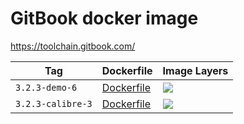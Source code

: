 # GitBook docker image

<https://toolchain.gitbook.com/>

Tag | Dockerfile | Image Layers
----|------------|-------------
`3.2.3-demo-6` | [Dockerfile](https://github.com/helphi/Dockerfile-gitbook/blob/master/3.2.3-demo/Dockerfile) | [![](https://images.microbadger.com/badges/image/helphi/gitbook:3.2.3-demo-6.svg)](https://microbadger.com/images/helphi/gitbook:3.2.3-demo-6 "Get your own image badge on microbadger.com")
`3.2.3-calibre-3` | [Dockerfile](https://github.com/helphi/Dockerfile-gitbook/blob/master/3.2.3-calibre/Dockerfile) | [![](https://images.microbadger.com/badges/image/helphi/gitbook:3.2.3-calibre-3.svg)](https://microbadger.com/images/helphi/gitbook:3.2.3-calibre-3 "Get your own image badge on microbadger.com")